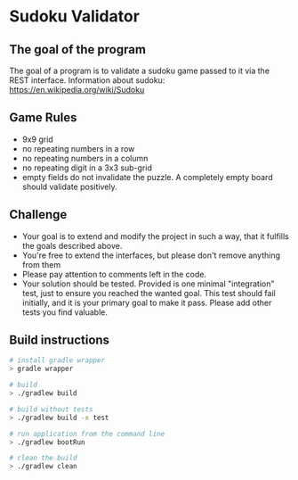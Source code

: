 # Sudoku Validator

## The goal of the program
The goal of a program is to validate a sudoku game passed to it via the REST interface.
Information about sudoku: https://en.wikipedia.org/wiki/Sudoku

## Game Rules
 - 9x9 grid
 - no repeating numbers in a row
 - no repeating numbers in a column
 - no repeating digit in a 3x3 sub-grid
 - empty fields do not invalidate the puzzle. A completely empty board should validate positively.

## Challenge
 - Your goal is to extend and modify the project in such a way, that it fulfills 
   the goals described above.
 - You're free to extend the interfaces, but please don't remove anything from them
 - Please pay attention to comments left in the code.
 - Your solution should be tested. Provided is one minimal "integration" 
   test, just to ensure you reached the wanted goal.
   This test should fail initially, and it is your primary goal to make it pass.
   Please add other tests you find valuable.

## Build instructions

```bash
# install gradle wrapper
> gradle wrapper

# build
> ./gradlew build

# build without tests
> ./gradlew build -x test

# run application from the command line
> ./gradlew bootRun

# clean the build
> ./gradlew clean
```
